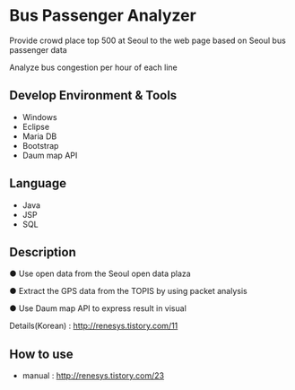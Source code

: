 # Bus Passenger Analyzer

Provide crowd place top 500 at Seoul to the web page based on Seoul bus passenger data 

Analyze bus congestion per hour of each line

## Develop Environment & Tools

- Windows
- Eclipse
- Maria DB
- Bootstrap
- Daum map API

## Language

- Java
- JSP
- SQL


## Description

●	Use open data from the Seoul open data plaza

●	Extract the GPS data from the TOPIS by using packet analysis 

● Use Daum map API to express result in visual

Details(Korean) : http://renesys.tistory.com/11


## How to use

- manual : http://renesys.tistory.com/23







